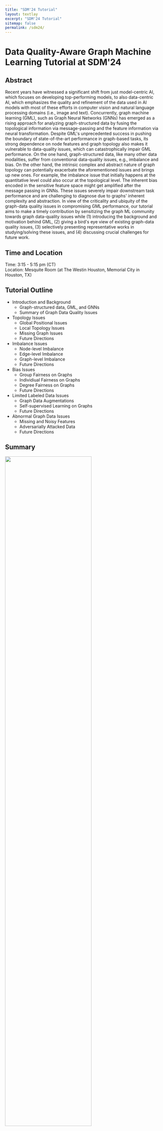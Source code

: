 ```yaml
---
title: "SDM'24 Tutorial"
layout: textlay
excerpt: "SDM'24 Tutorial"
sitemap: false
permalink: /sdm24/
---
```


# Data Quality-Aware Graph Machine Learning Tutorial at SDM'24

## Abstract

Recent years have witnessed a significant shift from just model-centric AI, which focuses on developing top-performing models, to also data-centric AI, which emphasizes the quality and refinement of the data used in AI models with most of these efforts in computer vision and natural language processing domains (i.e., image and text). Concurrently, graph machine learning (GML), such as Graph Neural Networks (GNNs) has emerged as a rising approach for analyzing graph-structured data by fusing the topological information via message-passing and the feature information via neural transformation. Despite GML's unprecedented success in pushing the boundary of state-of-the-art performance in graph-based tasks, its strong dependence on node features and graph topology also makes it vulnerable to data-quality issues, which can catastrophically impair GML performance. On the one hand, graph-structured data, like many other data modalities, suffer from conventional data-quality issues, e.g., imbalance and bias. On the other hand, the intrinsic complex and abstract nature of graph topology can potentially exacerbate the aforementioned issues and brings up new ones. For example, the imbalance issue that initially happens at the quantitative level could also occur at the topological level. The inherent bias encoded in the sensitive feature space might get amplified after the message passing in GNNs. These issues severely impair downstream task performance and are challenging to diagnose due to graphs' inherent complexity and abstraction. In view of the criticality and ubiquity of the graph-data quality issues in compromising GML performance, our tutorial aims to make a timely contribution by sensitizing the graph ML community towards graph data-quality issues while (1) introducing the background and motivation behind GML,  (2) giving a bird's eye view of existing graph-data quality issues, (3) selectively presenting representative works in studying/solving these issues, and (4) discussing crucial challenges for future work. 

## Time and Location
Time: 3:15 - 5:15 pm (CT) <br>
Location: Mesquite Room (at The Westin Houston, Memorial City in Houston, TX)

## Tutorial Outline

<ul>

  <li>
    Introduction and Background
    <ul>
      <li> Graph-structured data, GML, and GNNs</li>
      <li> Summary of Graph Data Quality Issues</li>
    </ul>
  </li>
  
  <li>
    Topology Issues
    <ul>
      <li> Global Positional Issues</li>
      <li> Local Topology Issues</li>
      <li> Missing Graph Issues</li>
      <li> Future Directions</li>
    </ul>
  </li>
  
  <li>
    Imbalance Issues
    <ul>
      <li> Node-level Imbalance</li>
      <li> Edge-level Imbalance</li>
      <li> Graph-level Imbalance</li>
      <li> Future Directions</li>
    </ul>
  </li>
  
  <li>
    Bias Issues
    <ul>
      <li> Group Fairness on Graphs</li>
      <li> Individiual Fairness on Graphs</li>
      <li> Degree Fairness on Graphs</li>
      <li> Future Directions</li>
    </ul>
  </li>
  
  <li>
    Limited Labeled Data Issues
    <ul>
      <li> Graph Data Augmentations</li>
      <li> Self-supervised Learning on Graphs</li>
      <li> Future Directions</li>
    </ul>
  </li>

    
  <li>
    Abnormal Graph Data Issues
    <ul>
      <li> Missing and Noisy Features</li>
      <li> Adversarially Attacked Data</li>
      <li> Future Directions</li>
    </ul>
  </li>
  
</ul>

## Summary
<img src="{{ site.url }}{{ site.baseurl }}/images/SDM24_Tutorial.png" class="img-responsive" width="75%" />
<br>
<br>

## Slides
<embed src="{{ site.url }}{{ site.baseurl }}/_pages/SDM24_DataQualityAwareGraphMachineLearning_TutorialSlides.pdf" width="700px" />

## Speakers Bio's

<img src="{{ site.url }}{{ site.baseurl }}/images/Yu.png" class="img-responsive" width="5%" />
<b>Yu Wang</b> is a Ph.D. candidate of Computer Science at Vanderbilt University. His research focuses on data-centric graph machine learning, data-quality aware graph neural networks with applications in recommender systems and information retrieval. He has published in top conferences (e.g., KDD, WWW, WSDM, AAAI and CIKM) and has also served as a program committee member/reviewer at AAAI, SDM, KDD, TKDD, TKDE, etc. He has received numerous awards including Vanderbilt's Graduate Leadership Anchor Award for Research in 2023 and Vanderbilt's C.F. Chen Best Paper Award in 2022. More details are in <a href="https://yuwvandy.github.io/">https://yuwvandy.github.io/</a>. 
<br>

<img src="{{ site.url }}{{ site.baseurl }}/images/Yijun.png" class="img-responsive" width="5%" />
<b>Yijun Tian</b> is a Ph.D. candidate of Computer Science and Engineering at the University of Notre Dame. His research interests lie in graph learning, machine learning, and data science. He focuses on developing GNNs that are knowledge-enhanced, self-supervised, and robust. He has published 20+ papers in top conferences including ICLR, ICML, AAAI, IJCAI, WWW, etc. He has served as program committee member and reviewer at NeurIPS, SDM, CIKM, KDD, AAAI, TKDE, etc.
<br>

<img src="{{ site.url }}{{ site.baseurl }}/images/Tong.png" class="img-responsive" width="5%" />
<b>Tong Zhao</b> is a Research Scientist in the User Modeling and Personalization group at Snap Research. He earned a Ph.D. in Computer Science and Engineering at University of Notre Dame in 2022. His research focuses on graph machine learning as well as their applications in real-world use cases. His work has resulted in 30+ conference and journal publications, in top venues such as ICML, ICLR, NeurIPS, KDD, AAAI, WWW, TNNLS, etc. He also was the organizer and presenter at multiple workshops and tutorials on GNNs at KDD'22, ICDM'22, SDM'23, KDD'23, ICDM'23. 
<br>

<img src="{{ site.url }}{{ site.baseurl }}/images/Xiaorui.png" class="img-responsive" width="5%" />
<b>Xiaorui Liu</b> is an assistant professor in the Computer Science Department at North Carolina State University. He received his Ph.D. degree in Computer Science from Michigan State University in 2022. His research interests include deep learning on graphs, large-scale machine learning, and trustworthy artificial intelligence. He has published innovative works in top-tier conferences such as NeurIPS, ICML, ICLR, KDD, AISTATS, and SIGIR. He was awarded the ACM SIGKDD Outstanding Dissertation Award (Runner-up) in 2023, Amazon Research Award in 2022, Chinese Government Award for Outstanding Students Abroad in 2022, and Best Paper Honorable Mention Award at ICHI'19. He has organized and co-presented two tutorials related to Graph Machine Learning at KDD'21 and KDD'23.  More information about him can be found at <a href="https://sites.google.com/ncsu.edu/xiaorui/">https://sites.google.com/ncsu.edu/xiaorui/</a>.
<br>

<img src="{{ site.url }}{{ site.baseurl }}/images/Jian.png" class="img-responsive" width="5%" />
<b>Jian Kang</b> is an Assistant Professor in the Department of Computer Science at the University of Rochester. His research aims to develop data mining and machine learning techniques on graphs that are trustworthy and can advance scientific discovery. He was recognized as Rising Star in Data Science by The University of Chicago, Mavis Future Faculty Fellow by the University of Illinois Urbana-Champaign and top reviewer at multiple conferences (ICML 2020, ICLR 2021, CIKM 2021, NeurIPS 2022, LOG 2022). He received his Ph.D. in Computer Science from the University of Illinois Urbana-Champaign. He has presented three tutorials on fair graph learning (CIKM 2021, KDD 2022, SDM 2023) and organized one workshop on trustworthy graph learning (CIKM 2022).
<br>

<img src="{{ site.url }}{{ site.baseurl }}/images/Tyler.png" class="img-responsive" width="5%" />
<b>Tyler Derr</b> is an Assistant Professor in the Department of Computer Science at Vanderbilt University and directs the Network and Data Science (NDS) lab, which conducts research in the areas of data mining and machine learning, with emphasis on (1) social network analysis and recommender systems, (2) deep learning on graphs, (3) responsible and trustworthy AI, and (4) interdisciplinary social good applications. He is actively involved in top conferences in his field, both in terms of publishing and serving as a PC/SPC member, while receiving recognition such as the Best Student Poster Award at SDM’19 and Best Reviewer Awards at ICWSM’19/’21, as well as WSDM’22. He has contributed to the organization of numerous international conferences and workshops, including serving on the organizing committee of KDD (2021-2024), DSAA (2024), and WSDM (2022, 2024), along with co-founding the Machine Learning on Graphs (MLoG) Workshop at WSDM (2022-2024) along with at ICDM (2022-2023). Being passionate about sharing knowledge, he has delivered tutorials on Graph Neural Networks at KDD’20, AAAI’21, and SDM'24. He serves as Associate Editor for four journals including Tsinghua Science and Technology and IEEE Transactions on Big Data. Tyler has received several awards including Vanderbilt's Fall 2020 Teaching Innovation Award from the School of Engineering and the NSF CAREER Award in 2023. More details can be found at  <a href="https://www.TylerDerr.com">http://www.TylerDerr.com</a>. 


